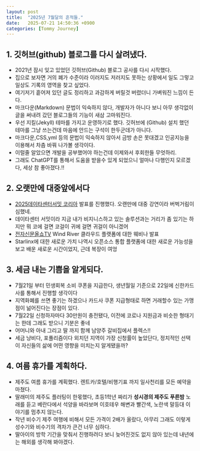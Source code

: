 ```yaml
---
layout: post
title:  "2025년 7월달의 흔적들."
date:   2025-07-21 14:50:36 +0900
categories: [Tommy Journey]
---
```


## 1. 깃허브(github) 블로그를 다시 살려냈다. 

- 2021년 잠시 잊고 있었던 깃허브(Github) 블로그 공사를 다시 시작했다. 
- 집으로 보자면 거의 폐가 수준이라 이러지도 저러지도 못하는 상황에서 일도 그렇고 일상도 기록의 영역을 찾고 싶었다.
- 여기저기 흩어져 있던 글도 정리하고 과감하게 버릴것 버렸더니 가벼워진 느낌이 든다. 
- 마크다운(Markdown) 문법이 익숙하지 않다, 개발자가 아니다 보니 아무 생각없이 글을 써내려 갔던 블로그들의 기능이 새삼 고마워진다.
- 우선 지킬(Jekyll) 테마를 가지고 운영하기로 했다. 깃허브에 (Github) 설치 했던 테마를 그냥 쓰는건데 마음에 안드는 구석이 한두군데가 아니다.
- 마크다운,CSS,yml 등의 문법이 익숙하지 않아서 금방 손은 못대겠고 인공지능을 이용해서 차츰 바꿔 나가볼 생각이다. 
- 이럴줄 알았으면 개발을 공부했어야 하는건데 이제와서 후회한들 무엇하리. 
- 그래도 ChatGPT를 통해서 도움을 받을수 있게 되었으니 얼마나 다행인지 모르겠다, 세상 참 좋아졌다.!! 


## 2. 오랫만에 대중앞에서다 

* [2025데이타센터서밋 코리아](https://www.sek.co.kr/2025/datacenter) 발표를 진행했다. 오랜만에 대중 강연이라 버벅거림이 심했네.
* 데이타센터 서밋이라 지금 내가 비지니스하고 있는 솔루션과는 거리가 좀 있기는 하지만 뭐 코에 걸면 코걸이 귀에 걸면 귀걸이 아니겠어
* [전자신문올쇼TV](https://www.youtube.com/watch?v=Dp1haHlRdmM) Wind River 클라우드 플랫폼에 대한 웨비나 발표
* Starlinx에 대한 새로운 가치 나역시 오픈소스 통합 플랫폼에 대한 새로운 가능성을 보고 배운 새로운 시간이었지, 근데 복장이 여엉

## 3. 세금 내는 기쁨을 알게되다.

* 7월21일 부터 민생회복 소비 쿠폰을 지급한다, 생년월일 기준으로 22일에 신한카드사를 통해서 진행할 생각이다
* 지역화폐를 쓰면 좋기는 하겠으나 카드사 쿠폰 지급형태로 하면 거래할수 있는 가맹점이 넒어진다는 장점이 있다. 
* 7월22일 신청하자마다 30만원이 충전됐다, 이전에 코로나 지원금과 비슷한 형태기는 한데 그래도 받으니 기분은 좋네 
* 어머니와 아내 그리고 딸 까지 함께 남양주 갈비집에서 플렉스!!
* 세금 낭비다, 포퓰리즘이다 외치던 지역이 가장 신청률이 높았단다, 정치적인 선택이 자신들의 삶에 어떤 영향을 미치는지 알게됐을까?

## 4. 여름 휴가를 계획하다.

* 제주도 여름 휴가를 계획했다. 렌트카/호텔/비행기표 까지 일사천리를 모든 예약을 마쳤다. 
* 딸래미의 제주도 플러팅이 한몫했다, 초등1학년 짜리가 **성시경의 제주도 푸른밤** 노래를 듣고 베란다에서 석양을 바라보며 이호테우
해변과 빨간색, 노란색 말등대 이야기를 멈추지 않는다. 
* 작년 비수기 제주 여행에 비해서 모든 가격이 2배가 올랐다, 아무리 그래도 이렇게 성수기와 비수기의 격차가 큰건 너무 심하다.
* 딸아이의 방학 기간을 맞춰서 진행하려다 보니 늦어진것도 없지 않아 있는데 내년에는 해외를 생각해 봐야겠다.


